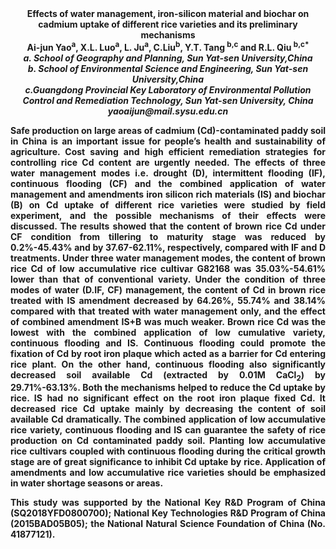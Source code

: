 <center><strong>Effects of water management, iron-silicon material and biochar on
cadmium uptake of different rice varieties and its preliminary mechanisms<strong>
<center><strong>Ai-jun Yao<sup>a</sup></strong>, X.L. Luo<sup>a</sup>, L. Ju<sup>a</sup>, C.Liu<sup>b</sup>, Y.T. Tang <sup>b,c</sup> and R.L. Qiu <sup>b,c*</sup>


<center><i>a. School of Geography and Planning, Sun Yat-sen University,China</i>

<center><i>b. School of Environmental Science and Engineering, Sun Yat-sen
University,China</i>

<center><i>c.Guangdong Provincial Key Laboratory of Environmental Pollution
Control and Remediation Technology, Sun Yat-sen University, China</i>

<center><i>yaoaijun@mail.sysu.edu.cn</i>

<p style=text-align:justify>Safe production on large areas of cadmium (Cd)-contaminated paddy soil in China
is an important issue for people’s health and sustainability of
agriculture. Cost saving and high efficient remediation strategies for
controlling rice Cd content are urgently needed. The effects of three
water management modes i.e. drought (D), intermittent flooding (IF),
continuous flooding (CF) and the combined application of water
management and amendments iron silicon rich materials (IS) and biochar
(B) on Cd uptake of different rice varieties were studied by field
experiment, and the possible mechanisms of their effects were discussed.
The results showed that the content of brown rice Cd under CF condition
from tillering to maturity stage was reduced by 0.2%-45.43% and by
37.67-62.11%, respectively, compared with IF and D treatments. Under
three water management modes, the content of brown rice Cd of low
accumulative rice cultivar G82168 was 35.03%-54.61% lower than that of
conventional variety. Under the condition of three modes of water (D.IF,
CF) management, the content of Cd in brown rice treated with IS
amendment decreased by 64.26%, 55.74% and 38.14% compared with that
treated with water management only, and the effect of combined amendment
IS+B was much weaker. Brown rice Cd was the lowest with the combined
application of low cumulative variety, continuous flooding and IS.
Continuous flooding could promote the fixation of Cd by root iron plaque
which acted as a barrier for Cd entering rice plant. On the other hand,
continuous flooding also significantly decreased soil available Cd
(extracted by 0.01M CaCl<sub>2</sub>) by 29.71%-63.13%. Both the mechanisms
helped to reduce the Cd uptake by rice. IS had no significant effect on
the root iron plaque fixed Cd. It decreased rice Cd uptake mainly by
decreasing the content of soil available Cd dramatically. The combined
application of low accumulative rice variety, continuous flooding and IS
can guarantee the safety of rice production on Cd contaminated paddy
soil. Planting low accumulative rice cultivars coupled with continuous
flooding during the critical growth stage are of great significance to
inhibit Cd uptake by rice. Application of amendments and low
accumulative rice varieties should be emphasized in water shortage
seasons or areas.

<p style=text-align:justify>This study was supported by the National Key R&D Program of China
(SQ2018YFD0800700); National Key Technologies R&D Program of China
(2015BAD05B05); the National Natural Science Foundation of China (No.
41877121).

